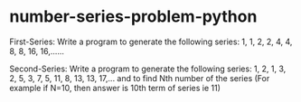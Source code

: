 # number-series-problem-python
First-Series:
Write a program to generate the following series:
  1, 1, 2, 2, 4, 4, 8, 8, 16, 16,......

Second-Series:
Write a program to generate the following series:
  1, 2, 1, 3, 2, 5, 3, 7, 5, 11, 8, 13, 13, 17,... and to find Nth number of the series (For example if N=10, then answer is 10th term of series ie 11)
